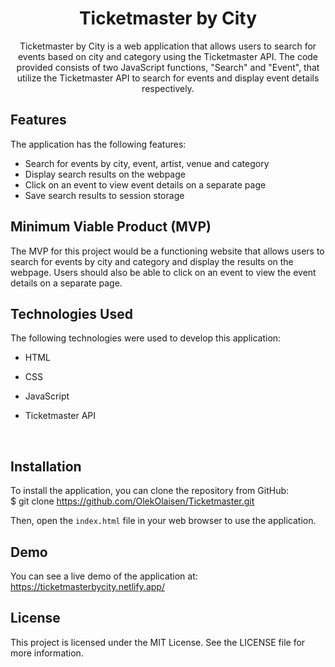 



<h1 align="center">Ticketmaster by City</h1>





<p align="center"> Ticketmaster by City is a web application that allows users to search for events based on city and category using the Ticketmaster API. The code provided consists of two JavaScript functions, "Search" and "Event", that utilize the Ticketmaster API to search for events and display event details respectively.

## Features

The application has the following features:

- Search for events by city, event, artist, venue and category
- Display search results on the webpage
- Click on an event to view event details on a separate page
- Save search results to session storage

## Minimum Viable Product (MVP)

The MVP for this project would be a functioning website that allows users to search for events by city and category and display the results on the webpage. Users should also be able to click on an event to view the event details on a separate page.

## Technologies Used

The following technologies were used to develop this application:

- HTML
- CSS
- JavaScript
- Ticketmaster API

    <br> 
</p>

## Installation

To install the application, you can clone the repository from GitHub:<br> 
$ git clone https://github.com/OlekOlaisen/Ticketmaster.git

Then, open the `index.html` file in your web browser to use the application.
</p>

## Demo

You can see a live demo of the application at: https://ticketmasterbycity.netlify.app/


## License

This project is licensed under the MIT License. See the LICENSE file for more information.
</p>



